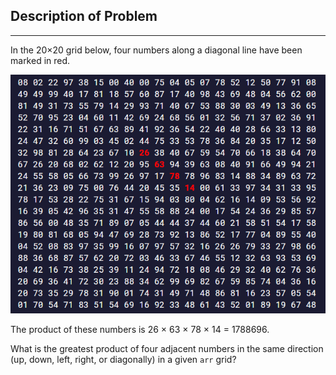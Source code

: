 ## Description of Problem

---

In the 20×20 grid below, four numbers along a diagonal line have been marked in red.

![image](https://github.com/Bgstatic/ProjectEuler-Javascript/blob/master/Largest%20Product%20in%20a%20Grid/description.png)

The product of these numbers is 26 × 63 × 78 × 14 = 1788696.

What is the greatest product of four adjacent numbers in the same direction (up, down, left, right, or diagonally) in a given <code>arr</code> grid?
